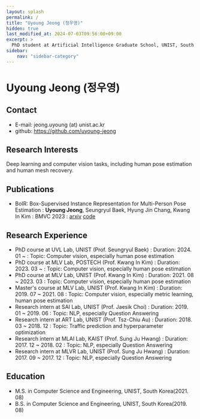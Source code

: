 ```yaml
---
layout: splash
permalink: /
title: "Uyoung Jeong (정우영)"
hidden: true
last_modified_at: 2024-07-03T09:56:00+09:00
excerpt: >
  PhD student at Artificial Intelligence Graduate School, UNIST, South Korea.
sidebar:
    nav: "sidebar-category"
---
```


# Uyoung Jeong (정우영)

## Contact
- E-mail: jeong.uyoung (at) unist.ac.kr
- github: <https://github.com/uyoung-jeong>

## Research Interests
Deep learning and computer vision tasks, including human pose estimation and human mesh recovery.

## Publications
- BoIR: Box-Supervised Instance Representation for Multi-Person Pose Estimation
  : **Uyoung Jeong**, Seungryul Baek, Hyung Jin Chang, Kwang In Kim
  : BMVC 2023
  : [arxiv](https://arxiv.org/abs/2309.14072) [code](https://github.com/uyoung-jeong/BoIR)

## Research Experience
- PhD course at UVL Lab, UNIST (Prof. Seungryul Baek)
  : Duration: 2024. 01 ~ 
  : Topic: Computer vision, especially human pose estimation
- PhD course at MLV Lab, POSTECH (Prof. Kwang In Kim)
  : Duration: 2023. 03 ~ 
  : Topic: Computer vision, especially human pose estimation
- PhD course at MLV Lab, UNIST (Prof. Kwang In Kim)
  : Duration: 2021. 08 ~ 2023. 03
  : Topic: Computer vision, especially human pose estimation
- Master's course at MLV Lab, UNIST (Prof. Kwang In Kim)
  : Duration: 2019. 07 ~ 2021. 08
  : Topic: Computer vision, especially metric learning, human pose estimation
- Research intern at SAI Lab, UNIST (Prof. Jaesik Choi)
  : Duration: 2019. 01 ~ 2019. 06
  : Topic: NLP, especially Question Answering
- Research intern at ART Lab, UNIST (Prof. Tsz-Chiu Au)
  : Duration: 2018. 03 ~ 2018. 12
  : Topic: Traffic prediction and hyperparameter optimization
- Research intern at MLAI Lab, KAIST (Prof. Sung Ju Hwang)
  : Duration: 2017. 12 ~ 2018. 02
  : Topic: NLP, especially Question Answering
- Research intern at MLVR Lab, UNIST (Prof. Sung Ju Hwang)
  : Duration: 2017. 09 ~ 2017. 12
  : Topic: NLP, especially Question Answering

## Education
- M.S. in Computer Science and Engineering, UNIST, South Korea(2021. 08)
- B.S. in Computer Science and Engineering, UNIST, South Korea(2019. 08)
